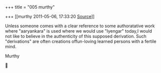+++
title = "005 murthy"

+++
[[murthy	2011-05-06, 17:33:20 [Source](https://groups.google.com/g/samskrita/c/7y3T40B0wDY)]]



Unless someone comes with a clear reference to some authoratative work where "aaryankara" is used where we would use "Iyengar" today,I would not like to believe in the authenticity of this supposed derivation. Such "derivations" are often creations offun-loving learned persons with a fertile mind.

Murthy



